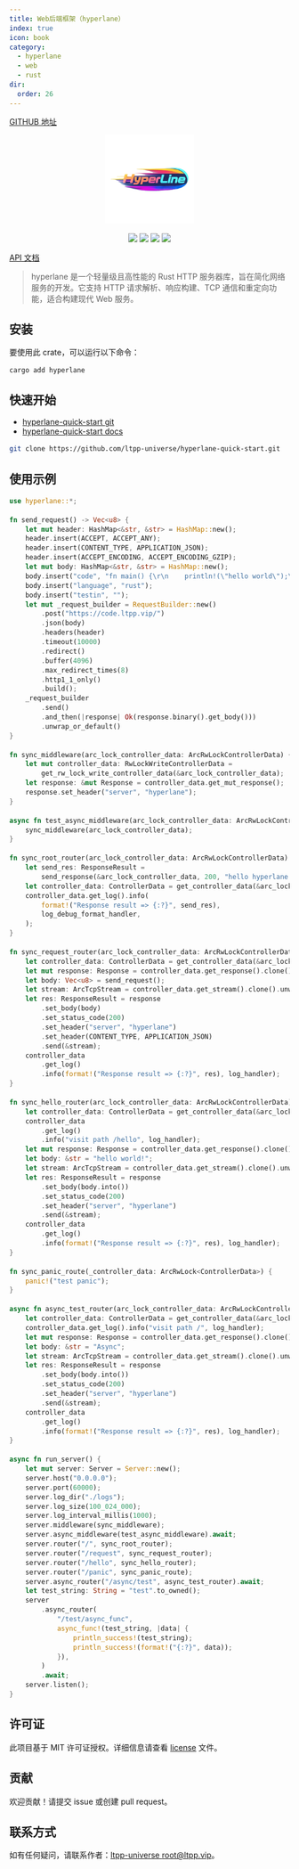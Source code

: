 ```yaml
---
title: Web后端框架（hyperlane）
index: true
icon: book
category:
  - hyperlane
  - web
  - rust
dir:
  order: 26
---
```


<Share colorful />
<Catalog />

[GITHUB 地址](https://github.com/ltpp-universe/hyperlane)

<center>

<img src="./img/logo.png" alt="" height="160">

[![](https://img.shields.io/crates/v/hyperlane.svg)](https://crates.io/crates/hyperlane)
[![](https://docs.rs/hyperlane/badge.svg)](https://docs.rs/hyperlane)
[![](https://github.com/ltpp-universe/hyperlane/workflows/Rust/badge.svg)](https://github.com/ltpp-universe/hyperlane/actions?query=workflow:Rust)
[![](https://img.shields.io/crates/l/hyperlane.svg)](./license)

</center>

[API 文档](https://docs.rs/hyperlane/latest/hyperlane/)

> hyperlane 是一个轻量级且高性能的 Rust HTTP 服务器库，旨在简化网络服务的开发。它支持 HTTP 请求解析、响应构建、TCP 通信和重定向功能，适合构建现代 Web 服务。

## 安装

要使用此 crate，可以运行以下命令：

```shell
cargo add hyperlane
```

## 快速开始

- [hyperlane-quick-start git](https://github.com/ltpp-universe/hyperlane-quick-start)
- [hyperlane-quick-start docs](https://docs.ltpp.vip/hyperlane/quick-start.html)

```sh
git clone https://github.com/ltpp-universe/hyperlane-quick-start.git
```

## 使用示例

```rust
use hyperlane::*;

fn send_request() -> Vec<u8> {
    let mut header: HashMap<&str, &str> = HashMap::new();
    header.insert(ACCEPT, ACCEPT_ANY);
    header.insert(CONTENT_TYPE, APPLICATION_JSON);
    header.insert(ACCEPT_ENCODING, ACCEPT_ENCODING_GZIP);
    let mut body: HashMap<&str, &str> = HashMap::new();
    body.insert("code", "fn main() {\r\n    println!(\"hello world\");\r\n}");
    body.insert("language", "rust");
    body.insert("testin", "");
    let mut _request_builder = RequestBuilder::new()
        .post("https://code.ltpp.vip/")
        .json(body)
        .headers(header)
        .timeout(10000)
        .redirect()
        .buffer(4096)
        .max_redirect_times(8)
        .http1_1_only()
        .build();
    _request_builder
        .send()
        .and_then(|response| Ok(response.binary().get_body()))
        .unwrap_or_default()
}

fn sync_middleware(arc_lock_controller_data: ArcRwLockControllerData) {
    let mut controller_data: RwLockWriteControllerData =
        get_rw_lock_write_controller_data(&arc_lock_controller_data);
    let response: &mut Response = controller_data.get_mut_response();
    response.set_header("server", "hyperlane");
}

async fn test_async_middleware(arc_lock_controller_data: ArcRwLockControllerData) {
    sync_middleware(arc_lock_controller_data);
}

fn sync_root_router(arc_lock_controller_data: ArcRwLockControllerData) {
    let send_res: ResponseResult =
        send_response(&arc_lock_controller_data, 200, "hello hyperlane => /index");
    let controller_data: ControllerData = get_controller_data(&arc_lock_controller_data);
    controller_data.get_log().info(
        format!("Response result => {:?}", send_res),
        log_debug_format_handler,
    );
}

fn sync_request_router(arc_lock_controller_data: ArcRwLockControllerData) {
    let controller_data: ControllerData = get_controller_data(&arc_lock_controller_data);
    let mut response: Response = controller_data.get_response().clone();
    let body: Vec<u8> = send_request();
    let stream: ArcTcpStream = controller_data.get_stream().clone().unwrap();
    let res: ResponseResult = response
        .set_body(body)
        .set_status_code(200)
        .set_header("server", "hyperlane")
        .set_header(CONTENT_TYPE, APPLICATION_JSON)
        .send(&stream);
    controller_data
        .get_log()
        .info(format!("Response result => {:?}", res), log_handler);
}

fn sync_hello_router(arc_lock_controller_data: ArcRwLockControllerData) {
    let controller_data: ControllerData = get_controller_data(&arc_lock_controller_data);
    controller_data
        .get_log()
        .info("visit path /hello", log_handler);
    let mut response: Response = controller_data.get_response().clone();
    let body: &str = "hello world!";
    let stream: ArcTcpStream = controller_data.get_stream().clone().unwrap();
    let res: ResponseResult = response
        .set_body(body.into())
        .set_status_code(200)
        .set_header("server", "hyperlane")
        .send(&stream);
    controller_data
        .get_log()
        .info(format!("Response result => {:?}", res), log_handler);
}

fn sync_panic_route(_controller_data: ArcRwLock<ControllerData>) {
    panic!("test panic");
}

async fn async_test_router(arc_lock_controller_data: ArcRwLockControllerData) {
    let controller_data: ControllerData = get_controller_data(&arc_lock_controller_data);
    controller_data.get_log().info("visit path /", log_handler);
    let mut response: Response = controller_data.get_response().clone();
    let body: &str = "Async";
    let stream: ArcTcpStream = controller_data.get_stream().clone().unwrap();
    let res: ResponseResult = response
        .set_body(body.into())
        .set_status_code(200)
        .set_header("server", "hyperlane")
        .send(&stream);
    controller_data
        .get_log()
        .info(format!("Response result => {:?}", res), log_handler);
}

async fn run_server() {
    let mut server: Server = Server::new();
    server.host("0.0.0.0");
    server.port(60000);
    server.log_dir("./logs");
    server.log_size(100_024_000);
    server.log_interval_millis(1000);
    server.middleware(sync_middleware);
    server.async_middleware(test_async_middleware).await;
    server.router("/", sync_root_router);
    server.router("/request", sync_request_router);
    server.router("/hello", sync_hello_router);
    server.router("/panic", sync_panic_route);
    server.async_router("/async/test", async_test_router).await;
    let test_string: String = "test".to_owned();
    server
        .async_router(
            "/test/async_func",
            async_func!(test_string, |data| {
                println_success!(test_string);
                println_success!(format!("{:?}", data));
            }),
        )
        .await;
    server.listen();
}
```

## 许可证

此项目基于 MIT 许可证授权。详细信息请查看 [license](license) 文件。

## 贡献

欢迎贡献！请提交 issue 或创建 pull request。

## 联系方式

如有任何疑问，请联系作者：[ltpp-universe <root@ltpp.vip>](mailto:root@ltpp.vip)。

<Bottom />
